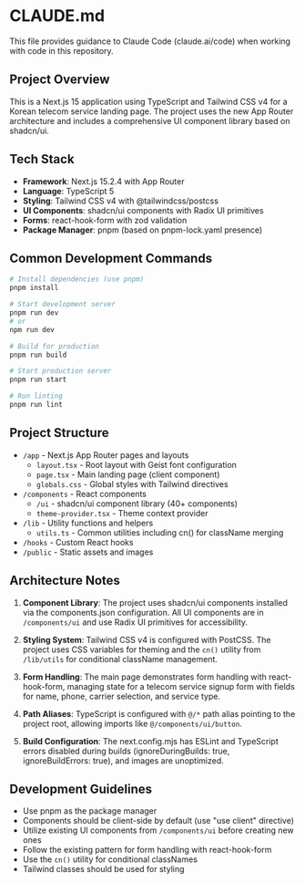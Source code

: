 # CLAUDE.md

This file provides guidance to Claude Code (claude.ai/code) when working with code in this repository.

## Project Overview

This is a Next.js 15 application using TypeScript and Tailwind CSS v4 for a Korean telecom service landing page. The project uses the new App Router architecture and includes a comprehensive UI component library based on shadcn/ui.

## Tech Stack

- **Framework**: Next.js 15.2.4 with App Router
- **Language**: TypeScript 5
- **Styling**: Tailwind CSS v4 with @tailwindcss/postcss
- **UI Components**: shadcn/ui components with Radix UI primitives
- **Forms**: react-hook-form with zod validation
- **Package Manager**: pnpm (based on pnpm-lock.yaml presence)

## Common Development Commands

```bash
# Install dependencies (use pnpm)
pnpm install

# Start development server
pnpm run dev
# or
npm run dev

# Build for production
pnpm run build

# Start production server
pnpm run start

# Run linting
pnpm run lint
```

## Project Structure

- `/app` - Next.js App Router pages and layouts
  - `layout.tsx` - Root layout with Geist font configuration
  - `page.tsx` - Main landing page (client component)
  - `globals.css` - Global styles with Tailwind directives
- `/components` - React components
  - `/ui` - shadcn/ui component library (40+ components)
  - `theme-provider.tsx` - Theme context provider
- `/lib` - Utility functions and helpers
  - `utils.ts` - Common utilities including cn() for className merging
- `/hooks` - Custom React hooks
- `/public` - Static assets and images

## Architecture Notes

1. **Component Library**: The project uses shadcn/ui components installed via the components.json configuration. All UI components are in `/components/ui` and use Radix UI primitives for accessibility.

2. **Styling System**: Tailwind CSS v4 is configured with PostCSS. The project uses CSS variables for theming and the `cn()` utility from `/lib/utils` for conditional className management.

3. **Form Handling**: The main page demonstrates form handling with react-hook-form, managing state for a telecom service signup form with fields for name, phone, carrier selection, and service type.

4. **Path Aliases**: TypeScript is configured with `@/*` path alias pointing to the project root, allowing imports like `@/components/ui/button`.

5. **Build Configuration**: The next.config.mjs has ESLint and TypeScript errors disabled during builds (ignoreDuringBuilds: true, ignoreBuildErrors: true), and images are unoptimized.

## Development Guidelines

- Use pnpm as the package manager
- Components should be client-side by default (use "use client" directive)
- Utilize existing UI components from `/components/ui` before creating new ones
- Follow the existing pattern for form handling with react-hook-form
- Use the `cn()` utility for conditional classNames
- Tailwind classes should be used for styling
